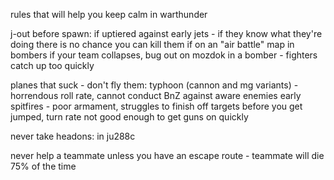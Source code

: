 rules that will help you keep calm in warthunder

j-out before spawn:
if uptiered against early jets - if they know what they're doing there is no chance you can kill them
if on an "air battle" map in bombers
if your team collapses, bug out
on mozdok in a bomber - fighters catch up too quickly

planes that suck - don't fly them:
typhoon (cannon and mg variants) - horrendous roll rate, cannot conduct BnZ against aware enemies
early spitfires - poor armament, struggles to finish off targets before you get jumped, turn rate not good enough to get guns on quickly

never take headons:
in ju288c

never help a teammate unless you have an escape route - teammate will die 75% of the time 
